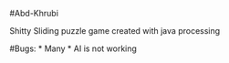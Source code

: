 #Abd-Khrubi

Shitty Sliding puzzle game created with java processing

#Bugs:
	* Many
	* AI is not working